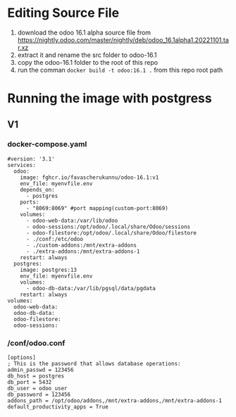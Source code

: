 # Editing Source File
1. download the odoo 16.1 alpha source file from https://nightly.odoo.com/master/nightly/deb/odoo_16.1alpha1.20221101.tar.xz
2. extract it and rename the src folder to odoo-16.1
3. copy the odoo-16.1 folder to the root of this repo
4. run the comman `docker build -t odoo:16.1 .` from this repo root path


# Running the image with postgress

## V1
### docker-compose.yaml
```
#version: '3.1'
services:
  odoo:
    image: fghcr.io/favascherukunnu/odoo-16.1:v1
    env_file: myenvfile.env
    depends_on:
      - postgres
    ports:
      - "8069:8069" #port mapping(custom-port:8069)
    volumes:
      - odoo-web-data:/var/lib/odoo
      - odoo-sessions:/opt/odoo/.local/share/Odoo/sessions
      - odoo-filestore:/opt/odoo/.local/share/Odoo/filestore
      - ./conf:/etc/odoo
      - ./custom-addons:/mnt/extra-addons
      - ./extra-addons:/mnt/extra-addons-1
    restart: always
  postgres:
    image: postgres:13
    env_file: myenvfile.env
    volumes:
      - odoo-db-data:/var/lib/pgsql/data/pgdata
    restart: always
volumes:
  odoo-web-data:
  odoo-db-data:
  odoo-filestore:
  odoo-sessions:
```
### /conf/odoo.conf
```
[options]
; This is the password that allows database operations:
admin_passwd = 123456
db_host = postgres
db_port = 5432
db_user = odoo_user
db_password = 123456
addons_path = /opt/odoo/addons,/mnt/extra-addons,/mnt/extra-addons-1
default_productivity_apps = True
```
